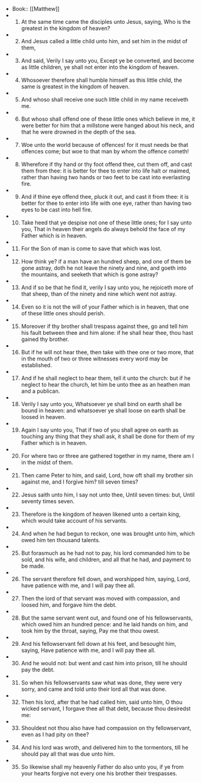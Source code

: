 - Book:: [[Matthew]]
- 1. At the same time came the disciples unto Jesus, saying, Who is the greatest in the kingdom of heaven?
- 2. And Jesus called a little child unto him, and set him in the midst of them,
- 3. And said, Verily I say unto you, Except ye be converted, and become as little children, ye shall not enter into the kingdom of heaven.
- 4. Whosoever therefore shall humble himself as this little child, the same is greatest in the kingdom of heaven.
- 5. And whoso shall receive one such little child in my name receiveth me.
- 6. But whoso shall offend one of these little ones which believe in me, it were better for him that a millstone were hanged about his neck, and that he were drowned in the depth of the sea.
- 7. Woe unto the world because of offences! for it must needs be that offences come; but woe to that man by whom the offence cometh!
- 8. Wherefore if thy hand or thy foot offend thee, cut them off, and cast them from thee: it is better for thee to enter into life halt or maimed, rather than having two hands or two feet to be cast into everlasting fire.
- 9. And if thine eye offend thee, pluck it out, and cast it from thee: it is better for thee to enter into life with one eye, rather than having two eyes to be cast into hell fire.
- 10. Take heed that ye despise not one of these little ones; for I say unto you, That in heaven their angels do always behold the face of my Father which is in heaven.
- 11. For the Son of man is come to save that which was lost.
- 12. How think ye? if a man have an hundred sheep, and one of them be gone astray, doth he not leave the ninety and nine, and goeth into the mountains, and seeketh that which is gone astray?
- 13. And if so be that he find it, verily I say unto you, he rejoiceth more of that sheep, than of the ninety and nine which went not astray.
- 14. Even so it is not the will of your Father which is in heaven, that one of these little ones should perish.
- 15. Moreover if thy brother shall trespass against thee, go and tell him his fault between thee and him alone: if he shall hear thee, thou hast gained thy brother.
- 16. But if he will not hear thee, then take with thee one or two more, that in the mouth of two or three witnesses every word may be established.
- 17. And if he shall neglect to hear them, tell it unto the church: but if he neglect to hear the church, let him be unto thee as an heathen man and a publican.
- 18. Verily I say unto you, Whatsoever ye shall bind on earth shall be bound in heaven: and whatsoever ye shall loose on earth shall be loosed in heaven.
- 19. Again I say unto you, That if two of you shall agree on earth as touching any thing that they shall ask, it shall be done for them of my Father which is in heaven.
- 20. For where two or three are gathered together in my name, there am I in the midst of them.
- 21. Then came Peter to him, and said, Lord, how oft shall my brother sin against me, and I forgive him? till seven times?
- 22. Jesus saith unto him, I say not unto thee, Until seven times: but, Until seventy times seven.
- 23. Therefore is the kingdom of heaven likened unto a certain king, which would take account of his servants.
- 24. And when he had begun to reckon, one was brought unto him, which owed him ten thousand talents.
- 25. But forasmuch as he had not to pay, his lord commanded him to be sold, and his wife, and children, and all that he had, and payment to be made.
- 26. The servant therefore fell down, and worshipped him, saying, Lord, have patience with me, and I will pay thee all.
- 27. Then the lord of that servant was moved with compassion, and loosed him, and forgave him the debt.
- 28. But the same servant went out, and found one of his fellowservants, which owed him an hundred pence: and he laid hands on him, and took him by the throat, saying, Pay me that thou owest.
- 29. And his fellowservant fell down at his feet, and besought him, saying, Have patience with me, and I will pay thee all.
- 30. And he would not: but went and cast him into prison, till he should pay the debt.
- 31. So when his fellowservants saw what was done, they were very sorry, and came and told unto their lord all that was done.
- 32. Then his lord, after that he had called him, said unto him, O thou wicked servant, I forgave thee all that debt, because thou desiredst me:
- 33. Shouldest not thou also have had compassion on thy fellowservant, even as I had pity on thee?
- 34. And his lord was wroth, and delivered him to the tormentors, till he should pay all that was due unto him.
- 35. So likewise shall my heavenly Father do also unto you, if ye from your hearts forgive not every one his brother their trespasses.
